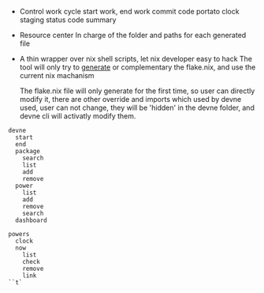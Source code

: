 - Control work cycle
  start work, end work
  commit code
  portato clock
  staging status
  code summary
- Resource center
  In charge of the folder and paths for each generated file
- A thin wrapper over nix shell scripts, let nix developer easy to hack
  The tool will only try to [generate](file_generator/README.md) or complementary the flake.nix, and use the current nix machanism

  The flake.nix file will only generate for the first time, so user can directly modify it, there are other override and imports
  which used by devne used, user can not change, they will be 'hidden' in the devne folder, and devne cli will activatly modify them.

```
devne
  start
  end
  package 
    search
    list
    add
    remove
  power
    list
    add
    remove
    search
  dashboard

powers
  clock
  now
    list
    check
    remove
    link
``t`
